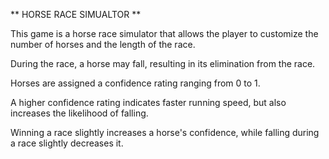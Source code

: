 ** HORSE RACE SIMUALTOR **

This game is a horse race simulator that allows the player to customize the number of horses and the length of the race. 

During the race, a horse may fall, resulting in its elimination from the race. 

Horses are assigned a confidence rating ranging from 0 to 1. 

A higher confidence rating indicates faster running speed, but also increases the likelihood of falling. 

Winning a race slightly increases a horse's confidence, while falling during a race slightly decreases it.